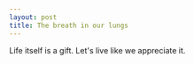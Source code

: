 ```yaml
---
layout: post
title: The breath in our lungs
---
```


Life itself is a gift. Let's live like we appreciate it.
